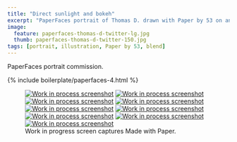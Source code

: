 ```yaml
---
title: "Direct sunlight and bokeh"
excerpt: "PaperFaces portrait of Thomas D. drawn with Paper by 53 on an iPad."
image: 
  feature: paperfaces-thomas-d-twitter-lg.jpg
  thumb: paperfaces-thomas-d-twitter-150.jpg
tags: [portrait, illustration, Paper by 53, blend]
---
```


PaperFaces portrait commission.

{% include boilerplate/paperfaces-4.html %}

<figure class="third">
  <a href="{{ site.url }}/assets/images/paperfaces-thomas-d-process-1-lg.jpg"><img src="{{ site.url }}/assets/images/paperfaces-thomas-d-process-1-600.jpg" alt="Work in process screenshot"></a>
  <a href="{{ site.url }}/assets/images/paperfaces-thomas-d-process-2-lg.jpg"><img src="{{ site.url }}/assets/images/paperfaces-thomas-d-process-2-600.jpg" alt="Work in process screenshot"></a>
  <a href="{{ site.url }}/assets/images/paperfaces-thomas-d-process-3-lg.jpg"><img src="{{ site.url }}/assets/images/paperfaces-thomas-d-process-3-600.jpg" alt="Work in process screenshot"></a>
  <a href="{{ site.url }}/assets/images/paperfaces-thomas-d-process-4-lg.jpg"><img src="{{ site.url }}/assets/images/paperfaces-thomas-d-process-4-600.jpg" alt="Work in process screenshot"></a>
  <a href="{{ site.url }}/assets/images/paperfaces-thomas-d-process-5-lg.jpg"><img src="{{ site.url }}/assets/images/paperfaces-thomas-d-process-5-600.jpg" alt="Work in process screenshot"></a>
  <a href="{{ site.url }}/assets/images/paperfaces-thomas-d-process-6-lg.jpg"><img src="{{ site.url }}/assets/images/paperfaces-thomas-d-process-6-600.jpg" alt="Work in process screenshot"></a>
  <a href="{{ site.url }}/assets/images/paperfaces-thomas-d-process-7-lg.jpg"><img src="{{ site.url }}/assets/images/paperfaces-thomas-d-process-7-600.jpg" alt="Work in process screenshot"></a>
  <a href="{{ site.url }}/assets/images/paperfaces-thomas-d-process-8-lg.jpg"><img src="{{ site.url }}/assets/images/paperfaces-thomas-d-process-8-600.jpg" alt="Work in process screenshot"></a>
  <a href="{{ site.url }}/assets/images/paperfaces-thomas-d-process-9-lg.jpg"><img src="{{ site.url }}/assets/images/paperfaces-thomas-d-process-9-600.jpg" alt="Work in process screenshot"></a>
  <figcaption>Work in progress screen captures Made with Paper.</figcaption>
</figure>